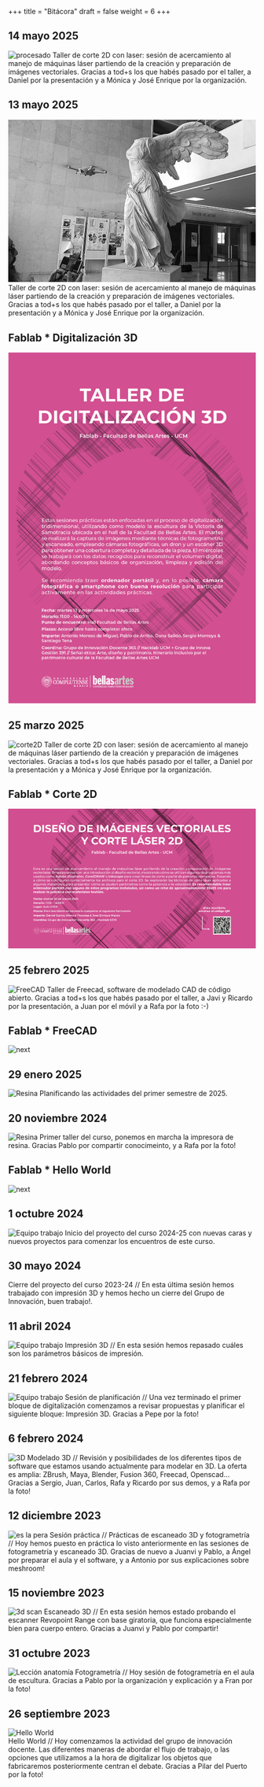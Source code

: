 +++
title = "Bitácora"
draft = false
weight = 6
+++
## 14 mayo 2025
![procesado](reality.jpg)
Taller de corte 2D con laser: sesión de acercamiento al manejo de máquinas láser partiendo de la creación y preparación de imágenes vectoriales. Gracias a tod+s los que habés pasado por el taller, a Daniel por la presentación y a Mónica y José Enrique por la organización.  
## 13 mayo 2025
![dron](dron.jpg)
Taller de corte 2D con laser: sesión de acercamiento al manejo de máquinas láser partiendo de la creación y preparación de imágenes vectoriales. Gracias a tod+s los que habés pasado por el taller, a Daniel por la presentación y a Mónica y José Enrique por la organización.  

## Fablab * Digitalización 3D
![next](TallerDigitalizacion3D_Fablab.jpg)  

## 25 marzo 2025
![corte2D](tallerCorte2D.jpg)
Taller de corte 2D con laser: sesión de acercamiento al manejo de máquinas láser partiendo de la creación y preparación de imágenes vectoriales. Gracias a tod+s los que habés pasado por el taller, a Daniel por la presentación y a Mónica y José Enrique por la organización.  
## Fablab * Corte 2D
![next](FABLAB_2.gif)  

## 25 febrero 2025
![FreeCAD](tallerFreecad.jpg)
Taller de Freecad, software de modelado CAD de código abierto. Gracias a tod+s los que habés pasado por el taller, a Javi y Ricardo por la presentación, a Juan por el móvil y a Rafa por la foto :-)  

## Fablab * FreeCAD
![next](freecad.jpg)  

## 29 enero 2025
![Resina](29enero2025.jpg)
Planificando las actividades del primer semestre de 2025.  

## 20 noviembre 2024
![Resina](HW_resina.jpg)
Primer taller del curso, ponemos en marcha la impresora de resina. Gracias Pablo por compartir conocimeinto, y a Rafa por la foto!  

## Fablab * Hello World 
![next](TallerFablab01.jpg)  
 
## 1 octubre 2024
![Equipo trabajo](1_2024.png)
Inicio del proyecto del curso 2024-25 con nuevas caras y nuevos proyectos para comenzar los encuentros de este curso.  

## 30 mayo 2024
Cierre del proyecto del curso 2023-24 // En esta última sesión hemos trabajado con impresión 3D y hemos hecho un cierre del Grupo de Innovación, buen trabajo!.

## 11 abril 2024
![Equipo trabajo](3DPRINT.jpg)
Impresión 3D // En esta sesión hemos repasado cuáles son los parámetros básicos de impresión.

## 21 febrero 2024
![Equipo trabajo](ET112255.jpg)
Sesión de planificación // Una vez terminado el primer bloque de digitalización comenzamos a revisar propuestas y planificar el siguiente bloque: Impresión 3D. Gracias a Pepe por la foto!

## 6 febrero 2024
![3D](3D57.jpg)
Modelado 3D // Revisión y posibilidades de los diferentes tipos de software que estamos usando actualmente para modelar en 3D. La oferta es amplia: ZBrush, Maya, Blender, Fusion 360, Freecad, Openscad... Gracias a Sergio, Juan, Carlos, Rafa y Ricardo por sus demos, y a Rafa por la foto!

## 12 diciembre 2023
![es la pera](PER115209.jpg)
Sesión práctica // Prácticas de escaneado 3D y fotogrametría // Hoy hemos puesto en práctica lo visto anteriormente en las sesiones de fotogrametría y escaneado 3D. Gracias de nuevo a Juanvi y Pablo, a Ángel por preparar el aula y el software, y a Antonio por sus explicaciones sobre meshroom!

## 15 noviembre 2023
![3d scan](SCN111814.jpg)
Escaneado 3D // En esta sesión hemos estado probando el escanner Revopoint Range con base giratoria, que funciona especialmente bien para cuerpo entero. Gracias a Juanvi y Pablo por compartir!

## 31 octubre 2023
![Lección anatomía](LAWA0001.jpg)
Fotogrametría // Hoy sesión de fotogrametría en el aula de escultura. Gracias a Pablo por la organización y explicación y a Fran por la foto!

## 26 septiembre 2023
![Hello World](HW4D0A43B1.jpg)   
Hello World // Hoy comenzamos la actividad del grupo de innovación docente. Las diferentes maneras de abordar el flujo de trabajo, o las opciones que utilizamos a la hora de digitalizar los objetos que fabricaremos posteriormente centran el debate. Gracias a Pilar del Puerto por la foto!
